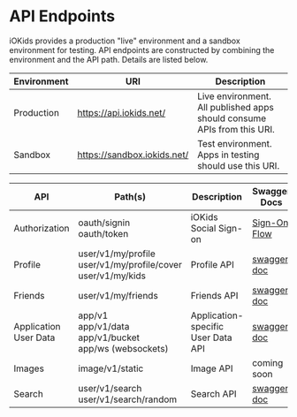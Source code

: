 # API Endpoints

iOKids provides a production "live" environment and a sandbox environment for testing. API endpoints are constructed by
combining the environment and the API path. Details are listed below.

| Environment | URI | Description |
| ----------- | --- | ----------- |
| Production | https://api.iokids.net/ | Live environment. All published apps should consume APIs from this URI. |
| Sandbox | https://sandbox.iokids.net/ | Test environment. Apps in testing should use this URI. |


| API | Path(s) | Description | Swagger Docs |
| --- | ------- | ----------- | ------------ | 
| Authorization | oauth/signin <br/> oauth/token | iOKids Social Sign-on | [Sign-On Flow](/iOKids-SSO.md) |
| Profile | user/v1/my/profile <br/> user/v1/my/profile/cover <br/> user/v1/my/kids | Profile API | [swagger doc](https://app.swaggerhub.com/apis/iOKids/Profile/1.0.0) |
| Friends | user/v1/my/friends | Friends API | [swagger doc](https://app.swaggerhub.com/apis/iOKids/Friends/1.0.0) |
| Application User Data | app/v1 <br/> app/v1/data <br/> app/v1/bucket <br> app/ws (websockets) | Application-specific User Data API | [swagger doc](https://app.swaggerhub.com/apis/iOKids/ApplicationUserData/1.0.0) |
| Images | image/v1/static | Image API | coming soon |
| Search | user/v1/search <br/> user/v1/search/random | Search API | [swagger doc](https://app.swaggerhub.com/apis/iOKids/Search/1.0.0) |
